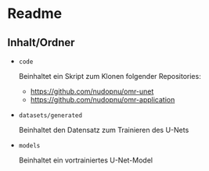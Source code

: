 # Readme

## Inhalt/Ordner
- `code`

    Beinhaltet ein Skript zum Klonen folgender Repositories:
    - https://github.com/nudopnu/omr-unet
    - https://github.com/nudopnu/omr-application

- `datasets/generated`

    Beinhaltet den Datensatz zum Trainieren des U-Nets

- `models`

    Beinhaltet ein vortrainiertes U-Net-Model
